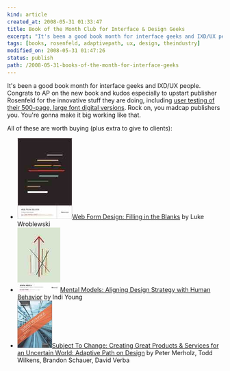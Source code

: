 ```yaml
--- 
kind: article
created_at: 2008-05-31 01:33:47
title: Book of the Month Club for Interface & Design Geeks
excerpt: "It's been a good book month for interface geeks and IXD/UX people. "
tags: [books, rosenfeld, adaptivepath, ux, design, theindustry]
modified_on: 2008-05-31 01:47:26
status: publish 
path: /2008-05-31-books-of-the-month-for-interface-geeks
---
```


It's been a good book month for interface geeks and IXD/UX people. Congrats to AP on the new book and kudos especially to upstart publisher Rosenfeld for the innovative stuff they are doing, including <a href="http://www.amazon.com/Subject-Change-Creating-Products-Uncertain/dp/0596516835/ref=tag_tdp_sv_edpp_i">user testing of their 500-page, large font digital versions</a>. Rock on, you madcap publishers you. You're gonna make it big working like that.

All of these are worth buying (plus extra to give to clients): 

<ul class="no-dot"><li><img src="/images/formsbook_sm.jpg" alt="Web Form Design: Filling in the Blanks</a>
by Luke Wroblewski" /><a href="http://rosenfeldmedia.com/publications/">Web Form Design: Filling in the Blanks</a>
by Luke Wroblewski</li>
<li><img src="/images/mental-models-md.jpg" alt="Mental Models by Indi Young"/><a href="http://rosenfeldmedia.com/publications/">Mental Models: Aligning Design Strategy with Human Behavior</a>
by Indi Young</li>
<li><img src="/images/ap.jpg" alt="Subject To Change: Creating Great Products &amp; Services for an Uncertain World: Adaptive Path on Design" /><a href="http://www.amazon.com/Subject-Change-Creating-Products-Uncertain/dp/0596516835/ref=tag_tdp_sv_edpp_i">Subject To Change: Creating Great Products &amp; Services for an Uncertain World: Adaptive Path on Design</a> by Peter Merholz, Todd Wilkens, Brandon Schauer, David Verba</li></ul>